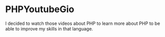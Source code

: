 ﻿# PHPYoutubeGio

I decided to watch those videos about PHP to learn more about PHP to be able to improve my skills in that language.
